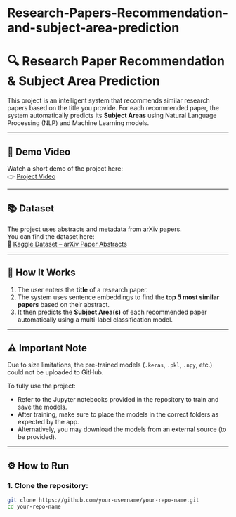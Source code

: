 # Research-Papers-Recommendation-and-subject-area-prediction
# 🔍 Research Paper Recommendation & Subject Area Prediction

This project is an intelligent system that recommends similar research papers based on the title you provide. For each recommended paper, the system automatically predicts its **Subject Areas** using Natural Language Processing (NLP) and Machine Learning models.

---

## 🎥 Demo Video

Watch a short demo of the project here:  
👉 [Project Video](https://drive.google.com/file/d/1jM4GUSmWsiwGSlI6ZiLLS1Lr3zGvDEIb/view?usp=drive_link)

---

## 📚 Dataset

The project uses abstracts and metadata from arXiv papers.  
You can find the dataset here:  
📎 [Kaggle Dataset – arXiv Paper Abstracts](https://www.kaggle.com/datasets/spsayakpaul/arxiv-paper-abstracts?select=arxiv_data_210930-054931.csv)

---

## 🚀 How It Works

1. The user enters the **title** of a research paper.
2. The system uses sentence embeddings to find the **top 5 most similar papers** based on their abstract.
3. It then predicts the **Subject Area(s)** of each recommended paper automatically using a multi-label classification model.

---

## ⚠️ Important Note

Due to size limitations, the pre-trained models (`.keras`, `.pkl`, `.npy`, etc.) could not be uploaded to GitHub.

To fully use the project:

- Refer to the Jupyter notebooks provided in the repository to train and save the models.
- After training, make sure to place the models in the correct folders as expected by the app.
- Alternatively, you may download the models from an external source (to be provided).

---

## ⚙️ How to Run

### 1. Clone the repository:
```bash
git clone https://github.com/your-username/your-repo-name.git
cd your-repo-name
